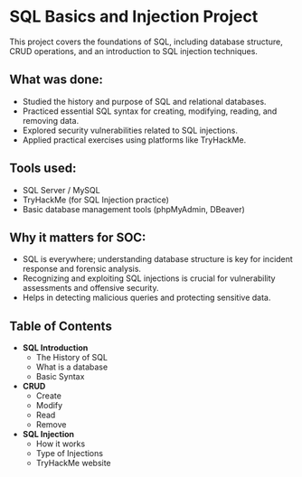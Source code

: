 # SQL Basics and Injection Project

This project covers the foundations of SQL, including database structure, CRUD operations, and an introduction to SQL injection techniques.

## What was done:
- Studied the history and purpose of SQL and relational databases.
- Practiced essential SQL syntax for creating, modifying, reading, and removing data.
- Explored security vulnerabilities related to SQL injections.
- Applied practical exercises using platforms like TryHackMe.

## Tools used:
- SQL Server / MySQL
- TryHackMe (for SQL Injection practice)
- Basic database management tools (phpMyAdmin, DBeaver)

## Why it matters for SOC:
- SQL is everywhere; understanding database structure is key for incident response and forensic analysis.
- Recognizing and exploiting SQL injections is crucial for vulnerability assessments and offensive security.
- Helps in detecting malicious queries and protecting sensitive data.

## Table of Contents
- **SQL Introduction**
  - The History of SQL
  - What is a database
  - Basic Syntax
- **CRUD**
  - Create
  - Modify
  - Read
  - Remove
- **SQL Injection**
  - How it works
  - Type of Injections
  - TryHackMe website
